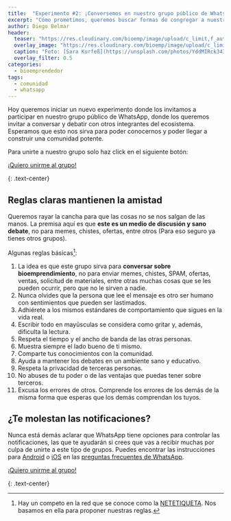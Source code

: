 ```yaml
---
title:  "Experimento #2: ¡Conversemos en nuestro grupo público de WhatsApp!"
excerpt: "Cómo prometimos, queremos buscar formas de congregar a nuestro ecosistema. Hoy les compartimos una nueva iniciativa donde esperamos interacción y colaboración."
author: Diego Belmar
header:
  teaser: "https://res.cloudinary.com/bioemp/image/upload/c_limit,f_auto,q_auto,w_400/b2/celular-whatsapp.jpg"
  overlay_image: "https://res.cloudinary.com/bioemp/image/upload/c_limit,f_auto,q_auto,w_1200/b2/celular-whatsapp.jpg"
  caption: "Foto: [Sara Kurfeß](https://unsplash.com/photos/YddMIRck34I) @ Unsplash"
  overlay_filter: 0.5
categories:
  - bioemprendedor
tags:
  - comunidad
  - whatsapp
---
```


Hoy queremos iniciar un nuevo experimento donde los invitamos a participar en nuestro grupo público de WhatsApp, donde los queremos invitar a conversar y debatir con otros integrantes del ecosistema. Esperamos que esto nos sirva para poder conocernos y poder llegar a construir una comunidad potente.

Para unirte a nuestro grupo solo haz click en el siguiente botón:

<p><a href="https://chat.whatsapp.com/HZd9ExE5IGq25I6zhNIsg5" class="btn btn--success btn--x-large" target="_blank" rel="noopener noreferrer" onclick="ga('send', 'event', 'click', 'whatsapp', 'whatsapp', '0');"> <i class="fab fa-whatsapp"></i> ¡Quiero unirme al grupo!</a></p>
{: .text-center}

## Reglas claras mantienen la amistad

Queremos rayar la cancha para que las cosas no se nos salgan de las manos. La premisa aquí es que **este es un medio de discusión y sano debate**, no para memes, chistes, ofertas, entre otros (Para eso seguro ya tienes otros grupos).

Algunas reglas básicas[^1]:

1. La idea es que este grupo sirva para **conversar sobre bioemprendimiento**, no para enviar memes, chistes, SPAM, ofertas, ventas, solicitud de materiales, entre otras muchas cosas que se les pueden ocurrir, pero que no le sirven a nadie.
2. Nunca olvides que la persona que lee el mensaje es otro ser humano con sentimientos que pueden ser lastimados.
3. Adhiérete a los mismos estándares de comportamiento que sigues en la vida real.
4. Escribir todo en mayúsculas se considera como gritar y, además, dificulta la lectura.
5. Respeta el tiempo y el ancho de banda de las otras personas.
6. Muestra siempre el lado bueno de ti mismo.
7. Comparte tus conocimientos con la comunidad.
8. Ayuda a mantener los debates en un ambiente sano y educativo.
9. Respeta la privacidad de terceras personas.
10. No abuses de tu poder o de las ventajas que puedas tener sobre terceros.
11. Excusa los errores de otros. Comprende los errores de los demás de la misma forma que esperas que los demás comprendan los tuyos.

## ¿Te molestan las notificaciones?

Nunca está demás aclarar que WhatsApp tiene opciones para controlar las notificaciones, las que te ayudarán si crees que vas a recibir muchas por culpa de unirte a este tipo de grupos. Puedes encontrar las instrucciones para [Android](https://faq.whatsapp.com/es/android/26000003/?category=5245251) o [iOS](https://faq.whatsapp.com/es/iphone/26000126/?category=5245251) en las [preguntas frecuentes de WhatsApp](https://faq.whatsapp.com/).

<p><a href="https://chat.whatsapp.com/HZd9ExE5IGq25I6zhNIsg5" class="btn btn--success btn--x-large" target="_blank" rel="noopener noreferrer" onclick="ga('send', 'event', 'click', 'whatsapp', 'whatsapp', '0');"> <i class="fab fa-whatsapp"></i> ¡Quiero unirme al grupo!</a></p>
{: .text-center}

[^1]:	Hay un competo en la red que se conoce como la [NETETIQUETA](https://es.wikipedia.org/wiki/Netiqueta). Nos basamos en ella para proponer nuestras reglas.
